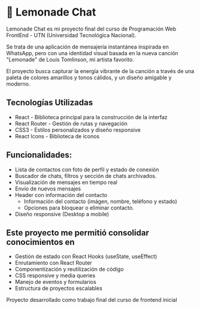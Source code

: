 # 🍋 Lemonade Chat

Lemonade Chat es mi proyecto final del curso de Programación Web FrontEnd - UTN (Universidad Tecnológica Nacional). 

Se trata de una aplicación de mensajería instantánea inspirada en WhatsApp, pero con una identidad visual basada en la nueva canción "Lemonade" de Louis Tomlinson, mi artista favorito.

El proyecto busca capturar la energía vibrante de la canción a través de una paleta de colores amarillos y tonos cálidos, y un diseño amigable y moderno.

## Tecnologías Utilizadas

* React - Biblioteca principal para la construcción de la interfaz
* React Router - Gestión de rutas y navegación
* CSS3 - Estilos personalizados y diseño responsive
* React Icons - Biblioteca de iconos

## Funcionalidades:

* Lista de contactos con foto de perfil y estado de conexión
* Buscador de chats, filtros y sección de chats archivados.
* Visualización de mensajes en tiempo real
* Envío de nuevos mensajes
* Header con información del contacto
  * Información del contacto (imágen, nombre, teléfono y estado)
  * Opciones para bloquear o eliminar contacto.
* Diseño responsive (Desktop a mobile)

## Este proyecto me permitió consolidar conocimientos en

* Gestión de estado con React Hooks (useState, useEffect)
* Enrutamiento con React Router
* Componentización y reutilización de código
* CSS responsive y media queries
* Manejo de eventos y formularios
* Estructura de proyectos escalables

Proyecto desarrollado como trabajo final del curso de frontend inicial